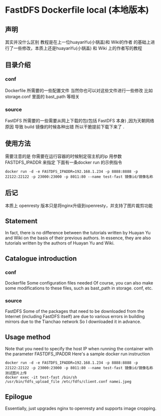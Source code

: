 # FastDFS Dockerfile local (本地版本)

## 声明
其实并没什么区别 教程是在上一位huayanYu(小锅盖)和 Wiki的作者 的基础上进行了一些修改，本质上还是huayanYu(小锅盖) 和 Wiki 上的作者写的教程


## 目录介绍
### conf 
Dockerfile 所需要的一些配置文件
当然你也可以对这些文件进行一些修改  比如 storage.conf 里面的 bast_path 等相关

### source 
FastDFS 所需要的一些需要从网上下载的包(包括 FastDFS 本身) ,因为天朝网络原因 导致 build 镜像的时候各种出错
所以干脆提前下载下来了 . 


## 使用方法
需要注意的是 你需要在运行容器的时候制定宿主机的ip 用参数 FASTDFS_IPADDR 来指定
下面有一条docker run 的示例指令

```
docker run -d -e FASTDFS_IPADDR=192.168.1.234 -p 8888:8888 -p 22122:22122 -p 23000:23000 -p 8011:80 --name test-fast 镜像id/镜像名称
```

## 后记
本质上 openresty 版本只是将nginx升级到openresty，并支持了图片裁剪功能


## Statement
In fact, there is no difference between the tutorials written by Huayan Yu and Wiki on the basis of their previous authors. In essence, they are also tutorials written by the authors of Huayan Yu and Wiki.

## Catalogue introduction
### conf 
Dockerfile Some configuration files needed
Of course, you can also make some modifications to these files, such as bast_path in storage. conf, etc.

### source 
FastDFS Some of the packages that need to be downloaded from the Internet (including FastDFS itself) are due to various errors in building mirrors due to the Tianchao network
So I downloaded it in advance. 

## Usage method
Note that you need to specify the host IP when running the container with the parameter FASTDFS_IPADDR
Here's a sample docker run instruction
```
docker run -d -e FASTDFS_IPADDR=192.168.1.234 -p 8888:8888 -p 22122:22122 -p 23000:23000 -p 8011:80 --name test-fast 镜像id/镜像名称
测试图片上传
docker exec -it test-fast /bin/sh
/usr/bin/fdfs_upload_file /etc/fdfs/client.conf namei.jpeg
```

## Epilogue
Essentially, just upgrades nginx to openresty and supports image cropping.
